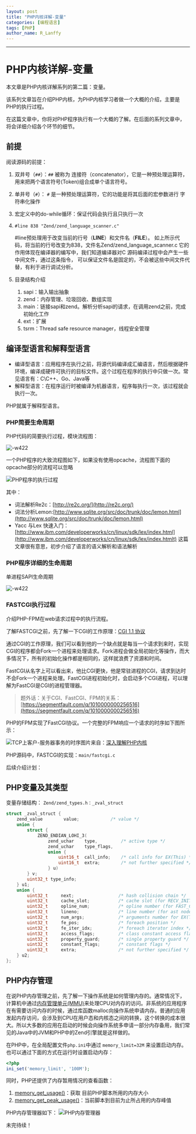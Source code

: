 ```yaml
---
layout: post
title: "PHP内核详解-变量"
categories: [编程语言]
tags: [PHP]
author_name: R_Lanffy
---
```

---

# PHP内核详解-变量

本文章是PHP内核详解系列的第二篇：变量。

该系列文章旨在介绍PHP内核，为PHP内核学习者做一个大概的介绍，主要是PHP的执行过程。 

在这篇文章中，你将对PHP程序执行有一个大概的了解。在后面的系列文章中，将会详细介绍各个环节的细节。

## 前提

阅读源码的前提：

1. 双井号（``##``）：``##`` 被称为 连接符（concatenator），它是一种预处理运算符， 用来把两个语言符号(Token)组合成单个语言符号。
2. 单井号（``#``）： ``#`` 是一种预处理运算符，它的功能是将其后面的宏参数进行 字符串化操作
3. 宏定义中的do-while循环：保证代码会执行且只执行一次
4. ``#line 838 "Zend/zend_language_scanner.c"``

    \#line预处理用于改变当前的行号（__LINE__）和文件名（__FILE__）。 如上所示代码，将当前的行号改变为838，文件名Zend/zend_language_scanner.c 它的作用体现在编译器的编写中，我们知道编译器对C 源码编译过程中会产生一些中间文件，通过这条指令， 可以保证文件名是固定的，不会被这些中间文件代替，有利于进行调试分析。
5. 目录结构介绍
    1. sapi：输入输出抽象
    2. zend：内存管理、垃圾回收、数组实现
    3. main：链接sapi和zend。解析分析sapi的请求，在调用zend之前，完成初始化工作
    4. ext：扩展
    5. tsrm：Thread safe resource manager，线程安全管理

## 编译型语言和解释型语言

* 编译型语言：应用程序在执行之前，将源代码编译成汇编语言，然后根据硬件环境，编译成硬件可执行的目标文件。这个过程在程序的执行中只做一次。常见语言有：C\C++、Go、Java等
* 解释型语言：在程序运行时被编译为机器语言，程序每执行一次，该过程就会执行一次。

PHP就属于解释型语言。

### PHP简要生命周期

PHP代码的简要执行过程，模块流程图：

![-w422](/images/posts/2019/15501319258173.jpg)

一个PHP程序的大致流程图如下，如果没有使用opcache，流程图下面的opcache部分的流程可以忽略

![PHP程序的执行过程](/images/posts/2019/15506482368568.jpg)

其中：

* 词法解析Re2c：[http://re2c.org/](http://re2c.org/)
* 词法分析Lemon:[http://www.sqlite.org/src/doc/trunk/doc/lemon.html](http://www.sqlite.org/src/doc/trunk/doc/lemon.html)
* Yacc 与Lex 快速入门：[http://www.ibm.com/developerworks/cn/linux/sdk/lex/index.html](http://www.ibm.com/developerworks/cn/linux/sdk/lex/index.htmlt) 这篇文章很有意思，初步介绍了语言的语义解析和语法解析

### PHP程序详细的生命周期

单进程SAPI生命周期

![-w422](/images/posts/2019/15501346823825.jpg)

### FASTCGI执行过程

介绍PHP-FPM在web请求过程中的执行流程。

了解FASTCGI之前，先了解一下CGI的工作原理：[CGI 1.1 协议](https://datatracker.ietf.org/doc/rfc3875/)

通过CGI的工作原理，我们可以看到他的一个缺点就是每当一个请求到来时，实现CGI的程序都会Fork一个进程来处理请求。Fork进程会做全局初始化等操作，而大多情况下，所有的初始化操作都是相同的，这样就浪费了资源和时间。

FastCGI从名字上可以看出来，他比CGI更快，他是常驻进程的CGI，请求到达时不会Fork一个进程来处理。FastCGI进程初始化时，会启动多个CGI进程，可以理解为FastCGI是CGI的进程管理器。

> 题外话：关于CGI、FastCGI、FPM的关系：[https://segmentfault.com/q/1010000000256516](https://segmentfault.com/q/1010000000256516)

PHP的FPM实现了FastCGI协议。一个完整的FPM响应一个请求的时序如下图所示：

![TCP上客户-服务器事务的时序](/images/posts/2019/15505557841498.jpg)图片来自：[深入理解PHP内核](http://www.php-internals.com/book/?p=chapt02/02-02-03-fastcgi)

PHP源码中，FASTCGI的实现：``main/fastcgi.c``

后续介绍计划：

## PHP变量及其类型

变量存储结构： ``Zend/zend_types.h：_zval_struct``

```c
struct _zval_struct {
	zend_value        value;			/* value */
	union {
		struct {
			ZEND_ENDIAN_LOHI_3(
				zend_uchar    type,			/* active type */
				zend_uchar    type_flags,
				union {
					uint16_t  call_info;    /* call info for EX(This) */
					uint16_t  extra;        /* not further specified */
				} u)
		} v;
		uint32_t type_info;
	} u1;
	union {
		uint32_t     next;                 /* hash collision chain */
		uint32_t     cache_slot;           /* cache slot (for RECV_INIT) */
		uint32_t     opline_num;           /* opline number (for FAST_CALL) */
		uint32_t     lineno;               /* line number (for ast nodes) */
		uint32_t     num_args;             /* arguments number for EX(This) */
		uint32_t     fe_pos;               /* foreach position */
		uint32_t     fe_iter_idx;          /* foreach iterator index */
		uint32_t     access_flags;         /* class constant access flags */
		uint32_t     property_guard;       /* single property guard */
		uint32_t     constant_flags;       /* constant flags */
		uint32_t     extra;                /* not further specified */
	} u2;
};
```

## PHP内存管理

在说PHP内存管理之前，先了解一下操作系统是如何管理内存的。通常情况下，计算机中通过[内存管理单元(MMU)](http://zh.wikipedia.org/wiki/%E5%86%85%E5%AD%98%E7%AE%A1%E7%90%86%E5%8D%95%E5%85%83)来处理CPU对内存的访问。非系统的应用程序在有需要访问内存的时候，通过库函数malloc向操作系统申请内存。普通的应用发起内存访问，会涉及到CPU在用户态和内核态之间的转换，这个转换的成本很大。所以大多数的应用在启动的时候会向操作系统多申请一部分内存备用，我们常见的Java中的JVM和PHP中的Zend引擎就是这样做的。

在PHP中，在全局配置文件``php.ini``中通过 ``memory_limit=32M`` 来设置启动内存。也可以通过下面的方式在运行时设置启动内存：

```php
<?php
ini_set('memory_limit', '100M');
```

同时，PHP还提供了内存暂用情况的查看函数：

1. [memory_get_usage()](http://www.php.net/manual/en/function.memory-get-usage.php)：获取 目前PHP脚本所用的内存大小
2. [memory_get_peak_usage()](http://www.php.net/manual/en/function.memory-get-peak-usage.php)：当前脚本到目前为止所占用的内存峰值

PHP内存管理器如下：
![PHP内存管理器](/images/posts/2019/PHP_cache.jpeg)

未完待续！